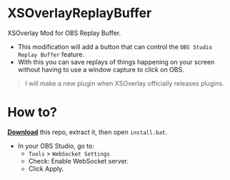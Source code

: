 # XSOverlayReplayBuffer
 XSOverlay Mod for OBS Replay Buffer.
 - This modification will add a button that can control the `OBS Studio Replay Buffer` feature.
 - With this you can save replays of things happening on your screen without having to use a window capture to click on OBS.

> I will make a new plugin when XSOverlay officially releases plugins.

# How to?
[**Download**](https://github.com/ChrisFeline/XSOverlayReplayBuffer/archive/refs/heads/main.zip) this repo, extract it, then open `install.bat`.

- In your OBS Studio, go to:
  - `Tools` > `WebSocket Settings`
  - Check: Enable WebSocket server.
  - Click Apply.